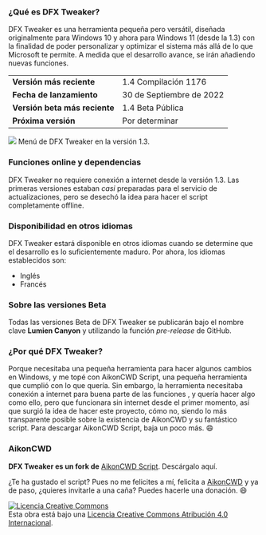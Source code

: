 ### ¿Qué es DFX Tweaker?
DFX Tweaker es una herramienta pequeña pero versátil, diseñada originalmente para Windows 10 y ahora para Windows 11 (desde la 1.3) con la finalidad de poder personalizar y optimizar el sistema más allá de lo que Microsoft te permite. A medida que el desarrollo avance, se irán añadiendo nuevas funciones.

|||
|---|---|
|**Versión más reciente**|1.4 Compilación 1176|
|**Fecha de lanzamiento**|30 de Septiembre de 2022|
|**Versión beta más reciente**|1.4 Beta Pública|
|**Próxima versión**|Por determinar|

![](https://blogger.googleusercontent.com/img/b/R29vZ2xl/AVvXsEgbyY5N3A0vwglmrLJoXb3iQjpbmYsWX3QJNd2LBx-PK9pVitJ1__j9qKC45m_eIKlZz_a_B44B8sHw7wvZZAbmf0h0rx3oaHIdHP_VPGOFhCEK0jSswD86MFmUhpEVu4pk5Mmg2HifYqEIUG2DQ63WEsPOUU0BQmPm7PBPQYzSpxsmw1OLkw64n7V7PA/s979/dfx13menu.png)
Menú de DFX Tweaker en la versión 1.3.

### Funciones online y dependencias
DFX Tweaker no requiere conexión a internet desde la versión 1.3.
Las primeras versiones estaban *casi* preparadas para el servicio de actualizaciones, pero se desechó la idea para hacer el script completamente offline.

### Disponibilidad en otros idiomas
DFX Tweaker estará disponible en otros idiomas cuando se determine que el desarrollo es lo suficientemente maduro.
Por ahora, los idiomas establecidos son:
- Inglés
- Francés

### Sobre las versiones Beta
Todas las versiones Beta de DFX Tweaker se publicarán bajo el nombre clave **Lumien Canyon** y utilizando la función *pre-release* de GitHub.

### ¿Por qué DFX Tweaker?
Porque necesitaba una pequeña herramienta para hacer algunos cambios en Windows, y me topé con AikonCWD Script, una pequeña herramienta que cumplió con lo que quería. Sin embargo, la herramienta necesitaba conexión a internet para buena parte de las funciones , y quería hacer algo como ello, pero que funcionara sin internet desde el primer momento, así que surgió la idea de hacer este proyecto, cómo no, siendo lo más transparente posible sobre la existencia de AikonCWD y su fantástico script.
Para descargar AikonCWD Script, baja un poco más. :smile:

### AikonCWD
**DFX Tweaker es un fork de** [AikonCWD Script](https://github.com/aikoncwd/win10script). Descárgalo aquí.

¿Te ha gustado el script? Pues no me felicites a mí, felicita a [AikonCWD](https://github.com/aikoncwd) y ya de paso, ¿quieres invitarle a una caña? Puedes hacerle una donación. :smile:


<a rel="license" href="http://creativecommons.org/licenses/by/4.0/"><img alt="Licencia Creative Commons" style="border-width:0" src="https://i.creativecommons.org/l/by/4.0/88x31.png" /></a><br />Esta obra está bajo una <a rel="license" href="http://creativecommons.org/licenses/by/4.0/">Licencia Creative Commons Atribución 4.0 Internacional</a>.

